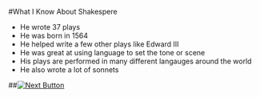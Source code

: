 #What I Know About Shakespere

- He wrote 37 plays
- He was born in 1564
- He helped write a few other plays like Edward III
- He was great at using language to set the tone or scene
- His plays are performed in many different langauges around the world
- He also wrote a lot of sonnets

##[![Next Button](http://briancarrillo.com/wp/wp-content/uploads/2016/09/NextButton.png)](Learn)
